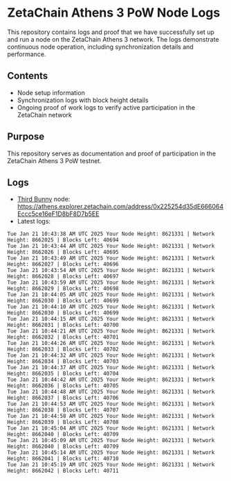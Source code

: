 # ZetaChain Athens 3 PoW Node Logs
This repository contains logs and proof that we have successfully set up and run a node on the ZetaChain Athens 3 network. The logs demonstrate continuous node operation, including synchronization details and performance.

## Contents
- Node setup information
- Synchronization logs with block height details
- Ongoing proof of work logs to verify active participation in the ZetaChain network

## Purpose
This repository serves as documentation and proof of participation in the ZetaChain Athens 3 PoW testnet.

## Logs

- [Third Bunny](https://thirdbunny.xyz/) node: https://athens.explorer.zetachain.com/address/0x225254d35dE666064Eccc5ce16eF1D8bF8D7b5EE
- Latest logs:
```
Tue Jan 21 10:43:38 AM UTC 2025 Your Node Height: 8621331 | Network Height: 8662025 | Blocks Left: 40694
Tue Jan 21 10:43:44 AM UTC 2025 Your Node Height: 8621331 | Network Height: 8662026 | Blocks Left: 40695
Tue Jan 21 10:43:49 AM UTC 2025 Your Node Height: 8621331 | Network Height: 8662027 | Blocks Left: 40696
Tue Jan 21 10:43:54 AM UTC 2025 Your Node Height: 8621331 | Network Height: 8662028 | Blocks Left: 40697
Tue Jan 21 10:43:59 AM UTC 2025 Your Node Height: 8621331 | Network Height: 8662029 | Blocks Left: 40698
Tue Jan 21 10:44:05 AM UTC 2025 Your Node Height: 8621331 | Network Height: 8662030 | Blocks Left: 40699
Tue Jan 21 10:44:10 AM UTC 2025 Your Node Height: 8621331 | Network Height: 8662030 | Blocks Left: 40699
Tue Jan 21 10:44:15 AM UTC 2025 Your Node Height: 8621331 | Network Height: 8662031 | Blocks Left: 40700
Tue Jan 21 10:44:21 AM UTC 2025 Your Node Height: 8621331 | Network Height: 8662032 | Blocks Left: 40701
Tue Jan 21 10:44:26 AM UTC 2025 Your Node Height: 8621331 | Network Height: 8662033 | Blocks Left: 40702
Tue Jan 21 10:44:32 AM UTC 2025 Your Node Height: 8621331 | Network Height: 8662034 | Blocks Left: 40703
Tue Jan 21 10:44:37 AM UTC 2025 Your Node Height: 8621331 | Network Height: 8662035 | Blocks Left: 40704
Tue Jan 21 10:44:42 AM UTC 2025 Your Node Height: 8621331 | Network Height: 8662036 | Blocks Left: 40705
Tue Jan 21 10:44:48 AM UTC 2025 Your Node Height: 8621331 | Network Height: 8662037 | Blocks Left: 40706
Tue Jan 21 10:44:53 AM UTC 2025 Your Node Height: 8621331 | Network Height: 8662038 | Blocks Left: 40707
Tue Jan 21 10:44:58 AM UTC 2025 Your Node Height: 8621331 | Network Height: 8662039 | Blocks Left: 40708
Tue Jan 21 10:45:04 AM UTC 2025 Your Node Height: 8621331 | Network Height: 8662040 | Blocks Left: 40709
Tue Jan 21 10:45:09 AM UTC 2025 Your Node Height: 8621331 | Network Height: 8662040 | Blocks Left: 40709
Tue Jan 21 10:45:14 AM UTC 2025 Your Node Height: 8621331 | Network Height: 8662041 | Blocks Left: 40710
Tue Jan 21 10:45:19 AM UTC 2025 Your Node Height: 8621331 | Network Height: 8662042 | Blocks Left: 40711
```
